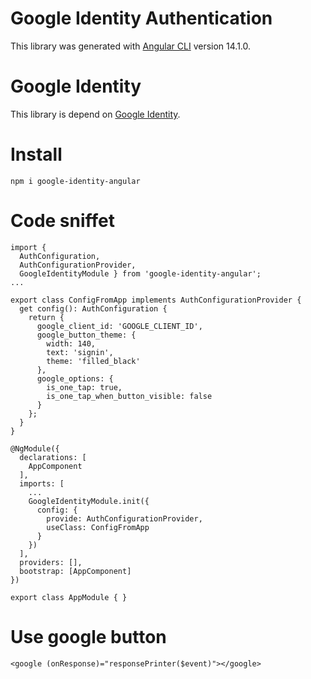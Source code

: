 # Google Identity Authentication

This library was generated with [Angular CLI](https://github.com/angular/angular-cli) version 14.1.0.

# Google Identity

This library is depend on [Google Identity](https://developers.google.com/identity/gsi/web).


# Install

```
npm i google-identity-angular
```

# Code sniffet

```
import { 
  AuthConfiguration, 
  AuthConfigurationProvider, 
  GoogleIdentityModule } from 'google-identity-angular';
...

export class ConfigFromApp implements AuthConfigurationProvider {
  get config(): AuthConfiguration {
    return { 
      google_client_id: 'GOOGLE_CLIENT_ID',
      google_button_theme: {
        width: 140,
        text: 'signin',
        theme: 'filled_black'
      },
      google_options: {
        is_one_tap: true,
        is_one_tap_when_button_visible: false
      }
    };
  }
}

@NgModule({
  declarations: [
    AppComponent
  ],
  imports: [
    ...
    GoogleIdentityModule.init({ 
      config: { 
        provide: AuthConfigurationProvider, 
        useClass: ConfigFromApp 
      } 
    })
  ],
  providers: [],
  bootstrap: [AppComponent]
})

export class AppModule { }

```

# Use google button

```
<google (onResponse)="responsePrinter($event)"></google>
```
